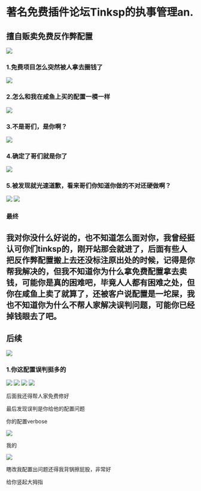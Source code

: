 # 著名免费插件论坛Tinksp的执事管理an.
## 擅自贩卖免费反作弊配置
![](/others/tinksp管理an/proflie.png)
### 1.免费项目怎么突然被人拿去圈钱了
![](/others/tinksp管理an/a.png)
### 2.怎么和我在咸鱼上买的配置一模一样
![](/others/tinksp管理an/1.png)
### 3.不是哥们，是你啊？
![](/others/tinksp管理an/2.png)
### 4.确定了哥们就是你了
![](/others/tinksp管理an/3.png)
### 5.被发现就光速道歉，看来哥们你知道你做的不对还硬做啊？
![](/others/tinksp管理an/4.png)
![](/others/tinksp管理an/5.png)
### 最终
我对你没什么好说的，也不知道怎么面对你，我曾经挺认可你们tinksp的，刚开站那会就进了，后面有些人把反作弊配置搬上去还没标注原出处的时候，记得是你帮我解决的，但我不知道你为什么拿免费配置拿去卖钱，可能你是真的困难吧，毕竟人人都有困难之处，但你在咸鱼上卖了就算了，还被客户说配置是一坨屎，我也不知道你为什么不帮人家解决误判问题，可能你已经掉钱眼去了吧。
---
## 后续

![](/others/tinksp管理an/加好友.jpg)

### 1.你这配置误判挺多的
![](/others/tinksp管理an/a1.png)
![](/others/tinksp管理an/a2.png)
![](/others/tinksp管理an/a4.png)
![](/others/tinksp管理an/a5.png)

后面我还得帮人家免费修好

最后发现误判是你给他的配置问题

你的配置verbose

![](/others/tinksp管理an/a3.png)

我的

![](/others/tinksp管理an/a6.png)

瞎改我配置出问题还得我背锅擦屁股，非常好

给你竖起大拇指